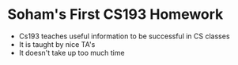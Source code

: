 # Soham's First CS193 Homework 

- Cs193 teaches useful information to be successful in CS classes
- It is taught by nice TA's
- It doesn't take up too much time


